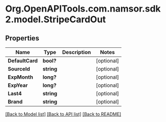 # Org.OpenAPITools.com.namsor.sdk2.model.StripeCardOut
## Properties

Name | Type | Description | Notes
------------ | ------------- | ------------- | -------------
**DefaultCard** | **bool?** |  | [optional] 
**SourceId** | **string** |  | [optional] 
**ExpMonth** | **long?** |  | [optional] 
**ExpYear** | **long?** |  | [optional] 
**Last4** | **string** |  | [optional] 
**Brand** | **string** |  | [optional] 

[[Back to Model list]](../README.md#documentation-for-models) [[Back to API list]](../README.md#documentation-for-api-endpoints) [[Back to README]](../README.md)

